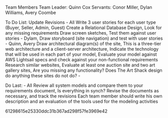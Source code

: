 Team Members
  Team Leader: Quinn Cox
  Servants: Conor Miller, Dylan Williams, Avery Coombe


To Do List:
  Update Revisions - All
  Write 3 user stories for each user type (Buyer, Seller, Admin, Guest)
  Create a Relational Database Design, Look for any missing requirements
  Draw screen sketches, Test them against user stories - Dylam, 
  Draw storyboard (site navigation) and test with user stories - Quinn, Avery
  Draw architectural diagram(s) of the site, This is a three-tier web architecture and a client-server architecture, Indicate the technology that will be used in each part of your model, Evaluate your model against AWS Lightsail specs and check against your non-functional requirements
  Research similar websites, Evaluate at least one auction site and two art gallery sites, Are you missing any functionality? Does The Art Shack design do anything these sites do not do? - 

Do Last: - All
  Review all system models and compare them to your requirements document, Is everything in synch? Revise the documents as necessary, and track the revisions
  Each team member should write his own description and an evaluation of the tools used for the modeling activities


61298615e25330ddc31b367ad298f57fe3969e42
